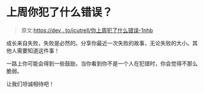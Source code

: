 # 上周你犯了什么错误？

> 原文:[https://dev . to/jcutrell/你上周犯了什么错误-1nhb](https://dev.to/jcutrell/what-mistake-did-you-make-last-week-1nhb)

成长来自失败，失败是必然的。分享你最近一次失败的故事，无论失败的大小。其他人需要知道这件事！

一路上你可能会得到一些鼓励，当你看到你不是一个人在犯错时，你会觉得不那么脆弱。

让我们坦诚相待吧！
